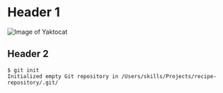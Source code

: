 # Header 1
![Image of Yaktocat](https://octodex.github.com/images/yaktocat.png)
## Header 2

```
$ git init
Initialized empty Git repository in /Users/skills/Projects/recipe-repository/.git/
```
